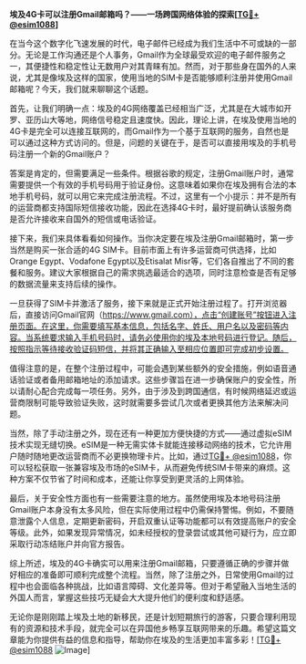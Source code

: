 **埃及4G卡可以注册Gmail邮箱吗？——一场跨国网络体验的探索[[TG💪+ @esim1088](https://t.me/s/esim1088)]**

在当今这个数字化飞速发展的时代，电子邮件已经成为我们生活中不可或缺的一部分。无论是工作沟通还是个人事务，Gmail作为全球最受欢迎的电子邮件服务之一，其便捷性和稳定性让无数用户对其青睐有加。然而，对于那些身在国外的人来说，尤其是像埃及这样的国家，使用当地的SIM卡是否能够顺利注册并使用Gmail邮箱呢？今天，我们就来聊聊这个话题。

首先，让我们明确一点：埃及的4G网络覆盖已经相当广泛，尤其是在大城市如开罗、亚历山大等地，网络信号稳定且速度快。因此，理论上讲，在埃及使用当地的4G卡是完全可以连接互联网的，而Gmail作为一个基于互联网的服务，自然也是可以通过这种方式访问的。但是，问题的关键在于，是否可以直接用埃及的手机号码注册一个新的Gmail账户？

答案是肯定的，但需要满足一些条件。根据谷歌的规定，注册Gmail账户时，通常需要提供一个有效的手机号码用于验证身份。这意味着如果你在埃及拥有合法的本地手机号码，就可以用它来完成注册流程。不过，这里有一个小提示：并不是所有的运营商都支持国际短信接收功能，因此在选择4G卡时，最好提前确认该服务商是否允许接收来自国外的短信或电话验证。

接下来，我们来具体看看如何操作。当你决定要在埃及注册Gmail邮箱时，第一步当然是购买一张合适的4G SIM卡。目前市面上有许多运营商可供选择，比如Orange Egypt、Vodafone Egypt以及Etisalat Misr等，它们各自推出了不同的套餐和服务。建议大家根据自己的需求挑选最适合的选项，同时注意检查是否有足够的数据流量来支持后续的操作。

一旦获得了SIM卡并激活了服务，接下来就是正式开始注册过程了。打开浏览器后，直接访问Gmail官网（https://www.gmail.com），点击“创建账号”按钮进入注册页面。在这里，你需要填写基本信息，包括名字、姓氏、用户名以及密码等内容。当系统要求输入手机号码时，请务必使用你的埃及本地号码进行登记。随后，按照指示等待接收验证码短信，并将其正确输入至相应位置即可完成初步设置。

值得注意的是，在整个注册过程中，可能会遇到某些额外的安全措施，例如语音通话验证或者备用邮箱地址的添加请求。这些步骤旨在进一步确保账户的安全性，所以请耐心配合完成每一项任务。另外，由于涉及到跨国通信，有时候网络延迟或运营商限制可能导致验证失败，这时就需要多尝试几次或者更换其他方法来解决问题。

当然，除了手动注册之外，现在还有一种更加方便快捷的方式——通过虚拟eSIM技术实现无缝切换。eSIM是一种无需实体卡就能连接移动网络的技术，它允许用户随时随地更改运营商而不必更换物理卡片。比如，通过[TG💪+ @esim1088](https://t.me/s/esim1088)，你可以轻松获取一张兼容埃及市场的eSIM卡，从而避免传统SIM卡带来的麻烦。这种方案不仅节省了时间和成本，还能让你享受到更灵活的上网体验。

最后，关于安全性方面也有一些需要注意的地方。虽然使用埃及本地号码注册Gmail账户本身没有太多风险，但在实际使用过程中仍需保持警惕。例如，不要随意泄露个人信息，定期更新密码，开启双重认证等功能都可以有效提高账户的安全等级。此外，如果发现异常情况，如未经授权的登录尝试或其他可疑行为，应立即采取行动冻结账户并向官方报告。

综上所述，埃及的4G卡确实可以用来注册Gmail邮箱，只要遵循正确的步骤并做好相应的准备即可顺利完成整个流程。当然，除了注册之外，日常使用Gmail的过程中也会面临各种挑战，比如语言障碍、文化差异等。但对于希望融入当地生活的外国人而言，掌握这些技巧无疑会大大提升他们的便利度和舒适感。

无论你是刚刚踏上埃及土地的新移民，还是计划短期旅行的游客，只要合理利用现有的资源和技术手段，就完全可以在异国他乡畅享互联网带来的乐趣。希望这篇文章能为你提供有益的信息和指导，帮助你在埃及的生活更加丰富多彩！[[TG💪+ @esim1088](https://t.me/s/esim1088) ![Image](https://i.postimg.cc/4NQfJmqS/Snipaste-2025-05-13-00-14-12.png)]